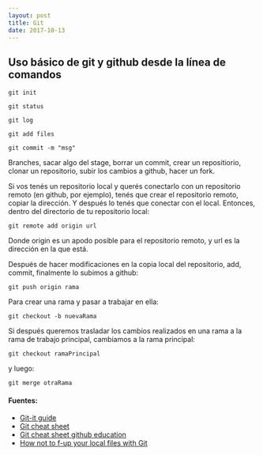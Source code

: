 ```yaml
---
layout: post
title: Git
date: 2017-10-13
---
```


## Uso básico de git y github desde la línea de comandos

    git init

    git status

    git log

    git add files

    git commit -m "msg"

Branches, sacar algo del stage, borrar un commit, crear un repositiorio, clonar un repositorio, subir los cambios a github, hacer un fork.

Si vos tenés un repositorio local y querés conectarlo con un repositorio remoto (en github, por ejemplo), tenés que crear el repositorio remoto, copiar la dirección. Y después lo tenés que conectar con el local. Entonces, dentro del directorio de tu repositorio local:

    git remote add origin url

Donde origin es un apodo posible para el repositorio remoto, y url es la dirección en la que está.

Después de hacer modificaciones en la copia local del repositorio, add, commit, finalmente lo subimos a github:

    git push origin rama

Para crear una rama y pasar a trabajar en ella:
    
    git checkout -b nuevaRama

Si después queremos trasladar los cambios realizados en una rama a la rama de trabajo principal, cambiamos a la rama principal:

    git checkout ramaPrincipal

 y luego:

    git merge otraRama


#### Fuentes:

* [Git-it guide ](http://jlord.us/git-it/)
* [Git cheat sheet](http://www.cheat-sheets.org/saved-copy/git-cheat-sheet.pdf)
* [Git cheat sheet github education](https://education.github.com/git-cheat-sheet-education.pdf)
* [How not to f-up your local files with Git](https://medium.com/@francesco.agnoletto/how-to-not-f-up-your-local-files-with-git-part-1-e0756c88fd3c)